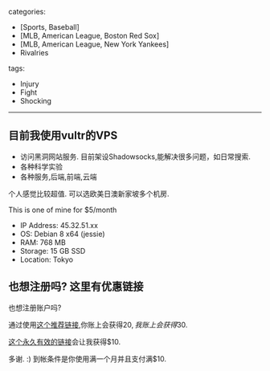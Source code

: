 categories:
- [Sports, Baseball]
- [MLB, American League, Boston Red Sox]
- [MLB, American League, New York Yankees]
- Rivalries

tags:
- Injury
- Fight
- Shocking

---

## 目前我使用vultr的VPS
- 访问黑洞网站服务. 目前架设Shadowsocks,能解决很多问题，如日常搜索.
- 各种科学实验
- 各种服务,后端,前端,云端

个人感觉比较超值. 可以选欧美日澳新家坡多个机房.

This is one of mine for $5/month
- IP Address: 45.32.51.xx
- OS: Debian 8 x64 (jessie)
- RAM: 768 MB
- Storage: 15 GB SSD
- Location: Tokyo


## 也想注册吗? 这里有优惠链接

也想注册账户吗?

通过使用[这个推荐链接](http://www.vultr.com/?ref=6929768-3B),你账上会获得$20,我账上会获得$30.

[这个永久有效的链接](http://www.vultr.com/?ref=6820672)会让我获得$10.

多谢. :) 到帐条件是你使用满一个月并且支付满$10.
